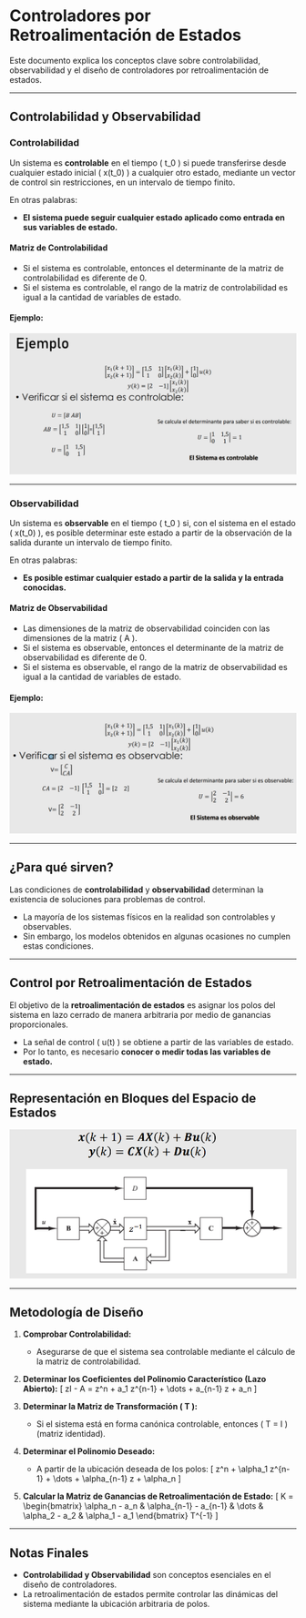 # Controladores por Retroalimentación de Estados

Este documento explica los conceptos clave sobre controlabilidad, observabilidad y el diseño de controladores por retroalimentación de estados.

---

## Controlabilidad y Observabilidad

### Controlabilidad

Un sistema es **controlable** en el tiempo \( t_0 \) si puede transferirse desde cualquier estado inicial \( x(t_0) \) a cualquier otro estado, mediante un vector de control sin restricciones, en un intervalo de tiempo finito.

En otras palabras:
- **El sistema puede seguir cualquier estado aplicado como entrada en sus variables de estado.**

#### Matriz de Controlabilidad
- Si el sistema es controlable, entonces el determinante de la matriz de controlabilidad es diferente de 0.
- Si el sistema es controlable, el rango de la matriz de controlabilidad es igual a la cantidad de variables de estado.

#### Ejemplo:
![](https://github.com/andres14guevara/semana-4/blob/main/imagen%202-3apuntes..png)

---

### Observabilidad

Un sistema es **observable** en el tiempo \( t_0 \) si, con el sistema en el estado \( x(t_0) \), es posible determinar este estado a partir de la observación de la salida durante un intervalo de tiempo finito.

En otras palabras:
- **Es posible estimar cualquier estado a partir de la salida y la entrada conocidas.**

#### Matriz de Observabilidad
- Las dimensiones de la matriz de observabilidad coinciden con las dimensiones de la matriz \( A \).
- Si el sistema es observable, entonces el determinante de la matriz de observabilidad es diferente de 0.
- Si el sistema es observable, el rango de la matriz de observabilidad es igual a la cantidad de variables de estado.

#### Ejemplo:
![](https://github.com/andres14guevara/semana-4/blob/main/imagen%201-3apuntes..png)

---

## ¿Para qué sirven?

Las condiciones de **controlabilidad** y **observabilidad** determinan la existencia de soluciones para problemas de control. 

- La mayoría de los sistemas físicos en la realidad son controlables y observables.
- Sin embargo, los modelos obtenidos en algunas ocasiones no cumplen estas condiciones.

---

## Control por Retroalimentación de Estados

El objetivo de la **retroalimentación de estados** es asignar los polos del sistema en lazo cerrado de manera arbitraria por medio de ganancias proporcionales.

- La señal de control \( u(t) \) se obtiene a partir de las variables de estado.
- Por lo tanto, es necesario **conocer o medir todas las variables de estado.**

---

## Representación en Bloques del Espacio de Estados

![](https://github.com/andres14guevara/semana-4/blob/main/imagen%203-3apuntes..png)

---

## Metodología de Diseño

1. **Comprobar Controlabilidad:**
   - Asegurarse de que el sistema sea controlable mediante el cálculo de la matriz de controlabilidad.

2. **Determinar los Coeficientes del Polinomio Característico (Lazo Abierto):**
   \[
   zI - A = z^n + a_1 z^{n-1} + \dots + a_{n-1} z + a_n
   \]

3. **Determinar la Matriz de Transformación \( T \):**
   - Si el sistema está en forma canónica controlable, entonces \( T = I \) (matriz identidad).

4. **Determinar el Polinomio Deseado:**
   - A partir de la ubicación deseada de los polos:
     \[
     z^n + \alpha_1 z^{n-1} + \dots + \alpha_{n-1} z + \alpha_n
     \]

5. **Calcular la Matriz de Ganancias de Retroalimentación de Estado:**
   \[
   K = \begin{bmatrix}
   \alpha_n - a_n & \alpha_{n-1} - a_{n-1} & \dots & \alpha_2 - a_2 & \alpha_1 - a_1
   \end{bmatrix} T^{-1}
   \]

---

## Notas Finales

- **Controlabilidad y Observabilidad** son conceptos esenciales en el diseño de controladores.
- La retroalimentación de estados permite controlar las dinámicas del sistema mediante la ubicación arbitraria de polos.




